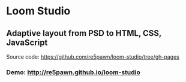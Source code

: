 # Loom Studio
## Adaptive layout from PSD to HTML, CSS, JavaScript
Source code: https://github.com/re5pawn/loom-studio/tree/gh-pages

### Demo: http://re5pawn.github.io/loom-studio
